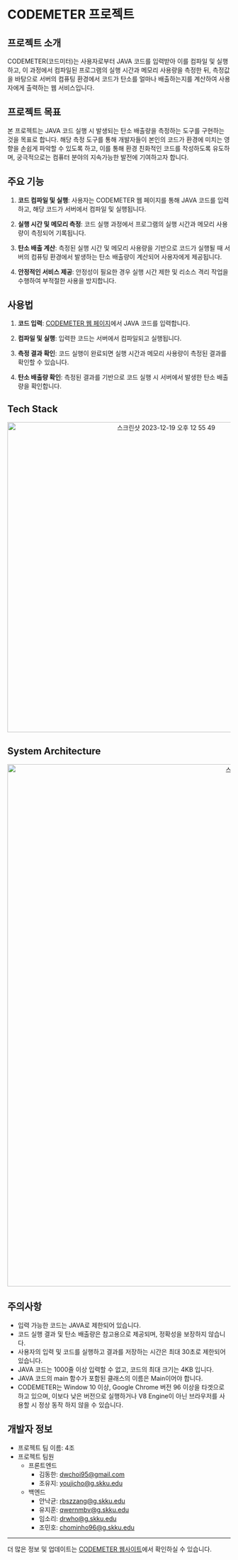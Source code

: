 # CODEMETER 프로젝트

## 프로젝트 소개

CODEMETER(코드미터)는 사용자로부터 JAVA 코드를 입력받아 이를 컴파일 및 실행하고, 이 과정에서 컴파일된 프로그램의 실행 시간과 메모리 사용량을 측정한 뒤, 측정값을 바탕으로 서버의 컴퓨팅 환경에서 코드가 탄소를 얼마나 배출하는지를 계산하여 사용자에게 출력하는 웹 서비스입니다.

## 프로젝트 목표

본 프로젝트는 JAVA 코드 실행 시 발생되는 탄소 배출량을 측정하는 도구를 구현하는 것을 목표로 합니다. 해당 측정 도구를 통해 개발자들이 본인의 코드가 환경에 미치는 영향을 손쉽게 파악할 수 있도록 하고, 이를 통해 환경 친화적인 코드를 작성하도록 유도하며, 궁극적으로는 컴퓨터 분야의 지속가능한 발전에 기여하고자 합니다.

## 주요 기능

1. **코드 컴파일 및 실행**: 사용자는 CODEMETER 웹 페이지를 통해 JAVA 코드를 입력하고, 해당 코드가 서버에서 컴파일 및 실행됩니다.

2. **실행 시간 및 메모리 측정**: 코드 실행 과정에서 프로그램의 실행 시간과 메모리 사용량이 측정되어 기록됩니다.

3. **탄소 배출 계산**: 측정된 실행 시간 및 메모리 사용량을 기반으로 코드가 실행될 때 서버의 컴퓨팅 환경에서 발생하는 탄소 배출량이 계산되어 사용자에게 제공됩니다.

4. **안정적인 서비스 제공**: 안정성이 필요한 경우 실행 시간 제한 및 리소스 격리 작업을 수행하여 부적절한 사용을 방지합니다.

## 사용법

1. **코드 입력**: [CODEMETER 웹 페이지](http://43.202.126.245/)에서 JAVA 코드를 입력합니다.

2. **컴파일 및 실행**: 입력한 코드는 서버에서 컴파일되고 실행됩니다.

3. **측정 결과 확인**: 코드 실행이 완료되면 실행 시간과 메모리 사용량이 측정된 결과를 확인할 수 있습니다.

4. **탄소 배출량 확인**: 측정된 결과를 기반으로 코드 실행 시 서버에서 발생한 탄소 배출량을 확인합니다.

## Tech Stack

<p align="center"><img width="701" alt="스크린샷 2023-12-19 오후 12 55 49" src="https://github.com/skkuse/2023fall_41class_team4/assets/66549638/968cfc7a-0164-4354-a3f5-2cd328829bdb"></p>

## System Architecture

<p align="center"><img width="1180" alt="스크린샷 2023-12-19 오후 1 01 24" src="https://github.com/skkuse/2023fall_41class_team4/assets/66549638/929bbbcb-5923-49cf-ad28-ee294e7d7627"></p>

## 주의사항

- 입력 가능한 코드는 JAVA로 제한되어 있습니다.
- 코드 실행 결과 및 탄소 배출량은 참고용으로 제공되며, 정확성을 보장하지 않습니다.
- 사용자의 입력 및 코드를 실행하고 결과를 저장하는 시간은 최대 30초로 제한되어 있습니다.
- JAVA 코드는 1000줄 이상 입력할 수 없고, 코드의 최대 크기는 4KB 입니다.
- JAVA 코드의 main 함수가 포함된 클래스의 이름은 Main이어야 합니다.
- CODEMETER는 Window 10 이상, Google Chrome 버전 96 이상을 타겟으로 하고 있으며, 이보다 낮은 버전으로 실행하거나 V8 Engine이 아닌 브라우저를 사용할 시 정상 동작 하지 않을 수 있습니다.

## 개발자 정보

- 프로젝트 팀 이름: 4조
- 프로젝트 팀원
  - 프론트엔드
    - 김동한: dwchoi95@gmail.com
    - 조유지: youjicho@g.skku.edu
  - 백엔드
    - 안낙균: rbszzang@g.skku.edu
    - 유지훈: qwernmbv@g.skku.edu
    - 임소리: drwho@g.skku.edu
    - 조민호: chominho96@g.skku.edu

---

더 많은 정보 및 업데이트는 [CODEMETER 웹사이트](http://43.202.126.245/)에서 확인하실 수 있습니다.
